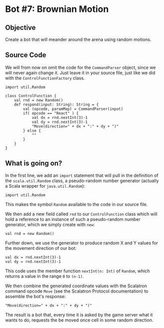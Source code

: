 <div id='TutorialDocumentData' data-prev='/tutorial/tutorial_20_bot_06.html' data-next='/tutorial/tutorial_20_bot_08.html' />

# Bot #7: Brownian Motion

## Objective

Create a bot that will meander around the arena using random motions.


## Source Code <button class="LoadCodeButton" style="visibility: hidden;" data-url="/tutorial/tutorial_20_bot_07_sample_1.scala">Load into Editor</button>

We will from now on omit the code for the `CommandParser` object, since we will never
again change it. Just leave it in your source file, just like we did with the
`ControlFunctionFactory` class.

    import util.Random

    class ControlFunction {
        val rnd = new Random()
        def respond(input: String): String = {
            val (opcode, paramMap) = CommandParser(input)
            if( opcode == "React" ) {
                val dx = rnd.nextInt(3)-1
                val dy = rnd.nextInt(3)-1
                "Move(direction=" + dx + ":" + dy + ")"
            } else {
                ""
            }
        }
    }


## What is going on?

In the first line, we add an `import` statement that will pull in the definition of the
`scala.util.Random` class, a pseudo-random number generator (actually a Scala wrapper for
`java.util.Random`):

    import util.Random

This makes the symbol `Random` available to the code in our source file.

We then add a new field called `rnd` to our `ControlFunction` class which will hold a reference to an
instance of such a pseudo-random number generator, which we simply create with `new`:

    val rnd = new Random()

Further down, we use the generator to produce random X and Y values for the movement
direction of our bot:

    val dx = rnd.nextInt(3)-1
    val dy = rnd.nextInt(3)-1

This code uses the member function `nextInt(n: Int)` of `Random`, which returns a 
value in the range `0` to `(n-1)`. 

We then combine the generated coordinate values with the Scalatron command opcode 
`Move` (see the Scalatron Protocol documentation) to assemble the bot's response:

    "Move(direction=" + dx + ":" + dy + ")"

The result is a bot that, every time it is asked by the game server what it wants to do,
requests the be moved once cell in some random direction.


